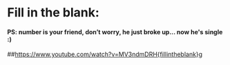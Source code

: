 # Fill in the blank: 
#### PS: number is your friend, don’t worry, he just broke up... now he's single :)
##https://www.youtube.com/watch?v=MV3ndmDRH{fillintheblank}g
